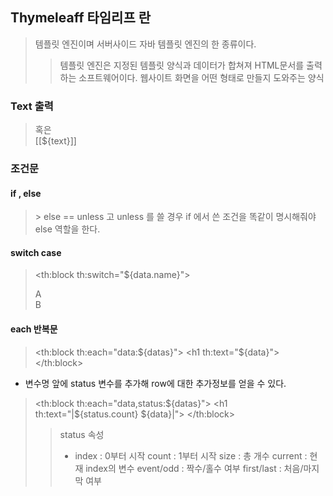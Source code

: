 ## Thymeleaff 타임리프 란
> 템플릿 엔진이며 서버사이드 자바 템플릿 엔진의 한 종류이다. 
> > 템플릿 엔진은 지정된 템플릿 양식과 데이터가 합쳐져 HTML문서를 출력하는 소프트웨어이다. 웹사이트 화면을 어떤 형태로 만들지 도와주는 양식
  
    
### Text 출력
> <div th:text="${text}"></div> 혹은
> <div>[[${text}]]</div> 

### 조건문
####  if , else
> <div th:if="${data != null and data != ''}" th:text="${data}"></div>   
> <div th:unless="${data != null and data != ''}" th:text="데이터 없음"></div>   
> > else == unless 고 unless 를 쓸 경우 if 에서 쓴 조건을 똑같이 명시해줘야 else 역할을 한다. 
#### switch case
> <th:block th:switch="${data.name}"> 
>  <div th:case="A"> A</div>  
>  <div th:case="B"> B</div>  
></th:block>  
  
#### each  반복문
> <th:block th:each="data:${datas}">  
>	  <h1 th:text="${data}"></h1> 
> </th:block> 
- 변수명 앞에 status 변수를 추가해 row에 대한 추가정보를 얻을 수 있다.
> <th:block th:each="data,status:${datas}">
>	  <h1 th:text="|${status.count} ${data}|"></h1>
> </th:block>    
> > status 속성
> > - index : 0부터 시작
count : 1부터 시작
size : 총 개수
current : 현재 index의 변수
event/odd : 짝수/홀수 여부
first/last : 처음/마지막 여부
